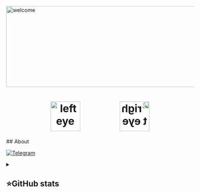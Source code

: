 <img width="1797" height="218" alt="welcome" src="https://github.com/user-attachments/assets/e0b04151-5bda-4820-8a78-6c5cabebe653" />


<h1 align="center">
    <img src="https://github.com/user-attachments/assets/9380aacb-3cce-426e-ace4-da0f9ea3527a" alt="left eye" style="display: inline-block; margin-right: 50px; vertical-align: middle; width: 80px;" />
    <img src="https://github.com/user-attachments/assets/9380aacb-3cce-426e-ace4-da0f9ea3527a" alt="right eye" style="transform: scaleX(-1); display: inline-block; margin-left: 50px; vertical-align: middle; width: 80px;" />
</h1>
## About

[![Telegram](https://img.shields.io/badge/-Telegram-2CA5E0?style=flat&logo=telegram&logoColor=white)](https://tlgg.ru/unmakame)







<details align="left">
  <summary><h2><b>⭐GitHub stats</b></h2></summary>
  <p>
   <img src="https://github-readme-stats.vercel.app/api/top-langs/?username=unmakame&theme=dracula&layout=compact&hide_border=true&bg_color=00000000" />
   <br>
   <img src="https://github-readme-stats.vercel.app/api?username=unmakame&count_private=true&show_icons=true&theme=dracula&hide_border=true&bg_color=00000000" />
  </p>
</details>


















 
